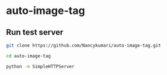 # auto-image-tag

## Run test server


```sh
git clone https://github.com/Nancykumari/auto-image-tag.git

cd auto-image-tag

python -m SimpleHTTPServer
```
